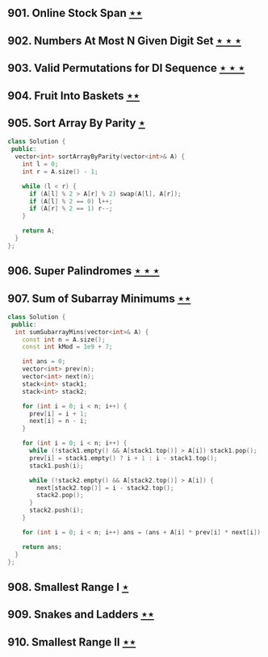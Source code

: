 ## 901. Online Stock Span [$\star\star$](https://leetcode.com/problems/online-stock-span)

## 902. Numbers At Most N Given Digit Set [$\star\star\star$](https://leetcode.com/problems/numbers-at-most-n-given-digit-set)

## 903. Valid Permutations for DI Sequence [$\star\star\star$](https://leetcode.com/problems/valid-permutations-for-di-sequence)

## 904. Fruit Into Baskets [$\star\star$](https://leetcode.com/problems/fruit-into-baskets)

## 905. Sort Array By Parity [$\star$](https://leetcode.com/problems/sort-array-by-parity)

```cpp
class Solution {
 public:
  vector<int> sortArrayByParity(vector<int>& A) {
    int l = 0;
    int r = A.size() - 1;

    while (l < r) {
      if (A[l] % 2 > A[r] % 2) swap(A[l], A[r]);
      if (A[l] % 2 == 0) l++;
      if (A[r] % 2 == 1) r--;
    }

    return A;
  }
};
```

## 906. Super Palindromes [$\star\star\star$](https://leetcode.com/problems/super-palindromes)

## 907. Sum of Subarray Minimums [$\star\star$](https://leetcode.com/problems/sum-of-subarray-minimums)

```cpp
class Solution {
 public:
  int sumSubarrayMins(vector<int>& A) {
    const int n = A.size();
    const int kMod = 1e9 + 7;

    int ans = 0;
    vector<int> prev(n);
    vector<int> next(n);
    stack<int> stack1;
    stack<int> stack2;

    for (int i = 0; i < n; i++) {
      prev[i] = i + 1;
      next[i] = n - i;
    }

    for (int i = 0; i < n; i++) {
      while (!stack1.empty() && A[stack1.top()] > A[i]) stack1.pop();
      prev[i] = stack1.empty() ? i + 1 : i - stack1.top();
      stack1.push(i);

      while (!stack2.empty() && A[stack2.top()] > A[i]) {
        next[stack2.top()] = i - stack2.top();
        stack2.pop();
      }
      stack2.push(i);
    }

    for (int i = 0; i < n; i++) ans = (ans + A[i] * prev[i] * next[i]) % kMod;

    return ans;
  }
};
```

## 908. Smallest Range I [$\star$](https://leetcode.com/problems/smallest-range-i)

## 909. Snakes and Ladders [$\star\star$](https://leetcode.com/problems/snakes-and-ladders)

## 910. Smallest Range II [$\star\star$](https://leetcode.com/problems/smallest-range-ii)
